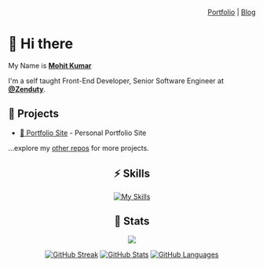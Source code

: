 <div align="right">

[Portfolio](https://skyhit.vercel.app) | [Blog](https://skyhit.vercel.app/blog)

</div>

# 👋 Hi there 

My Name is [**Mohit Kumar**](https://skyhit.vercel.app)
  
I'm a self taught Front-End Developer, Senior Software Engineer at [**@Zenduty**](https://github.com/moh-hit).

## 🚧 Projects

- [👀 Portfolio Site](https://skyhit.vercel.app) - Personal Portfolio Site

...explore my [other repos](https://github.com/moh-hit?tab=repositories) for more projects.

<div align="center">

## ⚡️ Skills

[![My Skills](https://skillicons.dev/icons?i=js,ts,react,vite,nextjs,gatsby,html,css,md,tailwind,git,github,vscode,figma,sentry,go)](https://skillicons.dev)

</div>

<div align="center">

## 🔖 Stats

[![](https://komarev.com/ghpvc/?username=moh-hit&style=flat-square&color=C691E9)](https://github.com/antonkomarev/github-profile-views-counter)

[![GitHub Streak](https://github-readme-streak-stats.herokuapp.com?user=moh-hit&theme=material-palenight&hide_border=true)](https://git.io/streak-stats)
[![GitHub Stats](https://github-readme-stats.vercel.app/api?username=moh-hit&show_icons=true&hide_border=true&theme=material-palenight&count_private=true)](https://github.com/anuraghazra/github-readme-stats)
[![GitHub Languages](https://github-readme-stats.vercel.app/api/top-langs/?&username=moh-hit&layout=compact&hide_border=true&langs_count=8&theme=material-palenight)](https://github.com/anuraghazra/github-readme-stats)

</div>
<!--
**moh-hit/moh-hit** is a ✨ _special_ ✨ repository because its `README.md` (this file) appears on your GitHub profile.

Here are some ideas to get you started:

- 🔭 I’m currently working on ...
- 🌱 I’m currently learning ...
- 👯 I’m looking to collaborate on ...
- 🤔 I’m looking for help with ...
- 💬 Ask me about ...
- 📫 How to reach me: ...
- 😄 Pronouns: ...
- ⚡ Fun fact: ...
  -->
